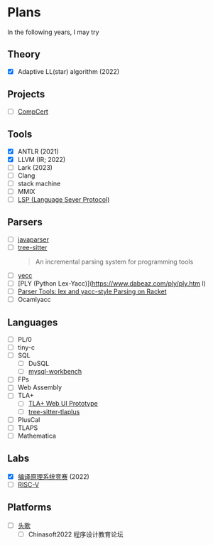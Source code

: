 # Plans

In the following years, I may try

## Theory
- [x] Adaptive LL(star) algorithm (2022)

## Projects
- [ ] [CompCert](https://www.absint.com/compcert/)

## Tools
- [x] ANTLR (2021)
- [x] LLVM (IR; 2022)
- [ ] Lark (2023)
- [ ] Clang
- [ ] stack machine
- [ ] MMIX
- [ ] [LSP (Language Sever Protocol)](https://langserver.org/)

## Parsers
- [ ] [javaparser](https://javaparser.org/)
- [ ] [tree-sitter](https://github.com/tree-sitter/tree-sitter)
  > An incremental parsing system for programming tools
- [ ] [yecc](https://www.erlang.org/doc/man/yecc.html)
- [ ] [PLY (Python Lex-Yacc)](https://www.dabeaz.com/ply/ply.htm	l)
- [ ] [Parser Tools: lex and yacc-style Parsing on Racket](https://docs.racket-lang.org/parser-tools/index.html)
- [ ] Ocamlyacc

## Languages
- [ ] PL/0
- [ ] tiny-c
- [ ] SQL
  - [ ] DuSQL
  - [ ] [mysql-workbench](https://github.com/mysql/mysql-workbench)
- [ ] FPs
- [ ] Web Assembly
- [ ] TLA+
  - [ ] [TLA+ Web UI Prototype](https://github.com/will62794/tla-web)
  - [ ] [tree-sitter-tlaplus](https://github.com/tlaplus-community/tree-sitter-tlaplus)
- [ ] PlusCal
- [ ] TLAPS
- [ ] Mathematica

## Labs
- [x] [编译原理系统竞赛](https://compiler.educg.net/) (2022)
- [ ] [RISC-V](https://en.wikipedia.org/wiki/RISC-V)

## Platforms
- [ ] [头歌](https://www.educoder.net/)
  - [ ] Chinasoft2022 程序设计教育论坛
